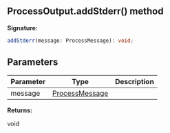 
## ProcessOutput.addStderr() method

**Signature:**

```typescript
addStderr(message: ProcessMessage): void;
```

## Parameters

|  Parameter | Type | Description |
|  --- | --- | --- |
|  message | [ProcessMessage](./sdk.processmessage.md) |  |

**Returns:**

void

